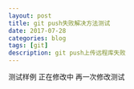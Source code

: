 ```yaml
---
layout: post
title: git push失败解决方法测试
date: 2017-07-28
categories: blog
tags: [git]
description: git push上传远程库失败
---
```


测试样例
正在修改中
再一次修改测试